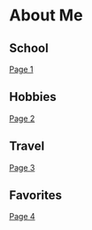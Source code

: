 # About Me

## School
[Page 1](page1.md)

## Hobbies
[Page 2](page2.md)

## Travel
[Page 3](page3.md)

## Favorites
[Page 4](page4.md)
